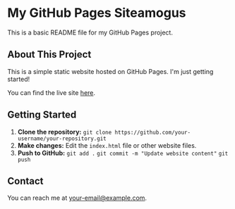 # My GitHub Pages Siteamogus

This is a basic README file for my GitHub Pages project.

## About This Project

This is a simple static website hosted on GitHub Pages. I'm just getting started!

You can find the live site [here](https://your-username.github.io/your-repository/).

## Getting Started

1.  **Clone the repository:**
    `git clone https://github.com/your-username/your-repository.git`
2.  **Make changes:**
    Edit the `index.html` file or other website files.
3.  **Push to GitHub:**
    `git add .`
    `git commit -m "Update website content"`
    `git push`

## Contact

You can reach me at [your-email@example.com](mailto:your-email@example.com).
